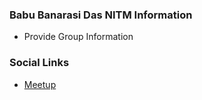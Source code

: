### Babu Banarasi Das NITM Information
* Provide Group Information

### Social Links
* [Meetup](https://www.meetup.com/owasp-babu-banarasi-das-nittm/)


